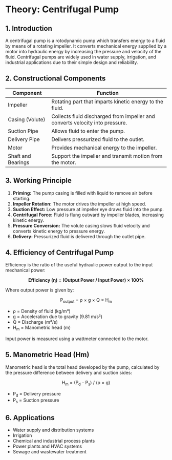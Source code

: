 <!DOCTYPE html>
<html lang="en">
<head>
  <meta charset="UTF-8" />
  <meta name="viewport" content="width=device-width, initial-scale=1" />
</head>
<body>
  <h1>Theory: Centrifugal Pump</h1>

  <h2>1. Introduction</h2>
  <p>
    A centrifugal pump is a rotodynamic pump which transfers energy to a fluid by means of a rotating impeller.
    It converts mechanical energy supplied by a motor into hydraulic energy by increasing the pressure and velocity of the fluid.
    Centrifugal pumps are widely used in water supply, irrigation, and industrial applications due to their simple design and reliability.
  </p>

  <h2>2. Constructional Components</h2>
  <table>
    <thead>
      <tr>
        <th>Component</th>
        <th>Function</th>
      </tr>
    </thead>
    <tbody>
      <tr>
        <td>Impeller</td>
        <td>Rotating part that imparts kinetic energy to the fluid.</td>
      </tr>
      <tr>
        <td>Casing (Volute)</td>
        <td>Collects fluid discharged from impeller and converts velocity into pressure.</td>
      </tr>
      <tr>
        <td>Suction Pipe</td>
        <td>Allows fluid to enter the pump.</td>
      </tr>
      <tr>
        <td>Delivery Pipe</td>
        <td>Delivers pressurized fluid to the outlet.</td>
      </tr>
      <tr>
        <td>Motor</td>
        <td>Provides mechanical energy to the impeller.</td>
      </tr>
      <tr>
        <td>Shaft and Bearings</td>
        <td>Support the impeller and transmit motion from the motor.</td>
      </tr>
    </tbody>
  </table>

  <h2>3. Working Principle</h2>
  <ol>
    <li><strong>Priming:</strong> The pump casing is filled with liquid to remove air before starting.</li>
    <li><strong>Impeller Rotation:</strong> The motor drives the impeller at high speed.</li>
    <li><strong>Suction Effect:</strong> Low pressure at impeller eye draws fluid into the pump.</li>
    <li><strong>Centrifugal Force:</strong> Fluid is flung outward by impeller blades, increasing kinetic energy.</li>
    <li><strong>Pressure Conversion:</strong> The volute casing slows fluid velocity and converts kinetic energy to pressure energy.</li>
    <li><strong>Delivery:</strong> Pressurized fluid is delivered through the outlet pipe.</li>
  </ol>

  <h2>4. Efficiency of Centrifugal Pump</h2>
  <p>
    Efficiency is the ratio of the useful hydraulic power output to the input mechanical power:
  </p>
  <p style="text-align: center;">
    <strong>Efficiency (η) = (Output Power / Input Power) × 100%</strong>
  </p>
  <p>
    Where output power is given by:
  </p>
  <p style="text-align: center;">
    P<sub>output</sub> = ρ × g × Q × H<sub>m</sub>
  </p>
  <ul>
    <li>ρ = Density of fluid (kg/m³)</li>
    <li>g = Acceleration due to gravity (9.81 m/s²)</li>
    <li>Q = Discharge (m³/s)</li>
    <li>H<sub>m</sub> = Manometric head (m)</li>
  </ul>
  <p>Input power is measured using a wattmeter connected to the motor.</p>

  <h2>5. Manometric Head (Hm)</h2>
  <p>
    Manometric head is the total head developed by the pump, calculated by the pressure difference between delivery and suction sides:
  </p>
  <p style="text-align: center;">
    H<sub>m</sub> = (P<sub>d</sub> - P<sub>s</sub>) / (ρ × g)
  </p>
  <ul>
    <li>P<sub>d</sub> = Delivery pressure</li>
    <li>P<sub>s</sub> = Suction pressure</li>
  </ul>

  <h2>6. Applications</h2>
  <ul>
    <li>Water supply and distribution systems</li>
    <li>Irrigation</li>
    <li>Chemical and industrial process plants</li>
    <li>Power plants and HVAC systems</li>
    <li>Sewage and wastewater treatment</li>
  </ul>
</body>
</html>

